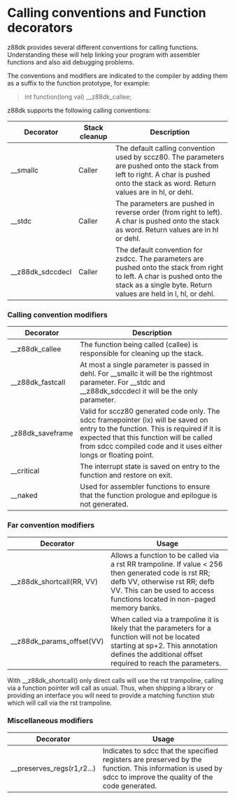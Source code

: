 # Calling conventions and Function decorators

z88dk provides several different conventions for calling functions. Understanding these will help linking your program with assembler functions and also aid debugging problems.

The conventions and modifiers are indicated to the compiler by adding them as a suffix to the function prototype, for example:

> int function(long val) __z88dk_callee;

z88dk supports the following calling conventions:

|  Decorator|Stack cleanup  | Description|
|--|--|--|
|__smallc  | Caller  | The default calling convention used by sccz80. The parameters are pushed onto the stack from left to right. A char is pushed onto the stack as word. Return values are in hl, or dehl.|
|__stdc | Caller | The parameters are pushed in reverse order (from right to left). A char is pushed onto the stack as word. Return values are in hl or dehl.|
|__z88dk_sdccdecl | Caller | The default convention for zsdcc. The parameters are pushed onto the stack from right to left. A char is pushed onto the stack as a single byte. Return values are held in l, hl, or dehl.|

### Calling convention modifiers

|  Decorator|  Description|
|--|--|
|__z88dk_callee| The function being called (callee) is responsible for cleaning up the stack. |
|__z88dk_fastcall | At most a single parameter is passed in dehl. For __smallc it will be the rightmost parameter. For __stdc and __z88dk_sdccdecl it will be the only parameter.|
|_z88dk_saveframe|Valid for sccz80 generated code only. The sdcc framepointer (ix) will be saved on entry to the function. This is required if it is expected that this function will be called from sdcc compiled code and it uses either longs or floating point.
|__critical| The interrupt state is saved on entry to the function and restore on exit. |
|__naked|Used for assembler functions to ensure that the function prologue and epilogue is not generated. |

### Far convention modifiers

|  Decorator|  Usage|
|--|--|
| __z88dk_shortcall(RR, VV) |  Allows a function to be called via a rst RR trampoline. If value < 256 then generated code is rst RR; defb VV, otherwise rst RR; defb VV. This can be used to access functions located in non-paged memory banks. |
| __z88dk_params_offset(VV) |  When called via a trampoline it is likely that the parameters for a function will not be located starting at sp+2. This annotation defines the additional offset required to reach the parameters.   | 

With __z88dk_shortcall() only direct calls will use the rst trampoline, calling via a function pointer will call as usual. Thus, when shipping a library or providing an interface you will need to provide a matching function stub which will call via the rst trampoline.

### Miscellaneous modifiers

|  Decorator|  Usage|
|--|--|
| __preserves_regs(r1,r2...) |Indicates to sdcc that the specified registers are preserved by the function. This information is used by sdcc to improve the quality of the code generated.| 

